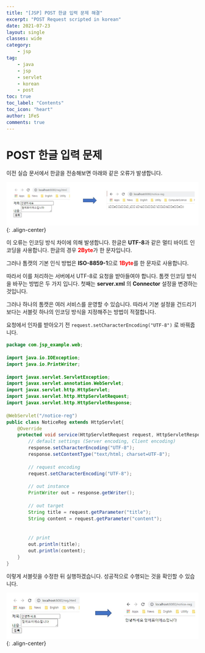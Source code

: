 ```yaml
---
title: "[JSP] POST 한글 입력 문제 해결"
excerpt: "POST Request scripted in korean"
date: 2021-07-23
layout: single
classes: wide
category:
    - jsp
tag:
    - java
    - jsp
    - servlet
	- korean
	- post
toc: true
toc_label: "Contents"
toc_icon: "heart"
author: 1FeS
comments: true
---
```


# POST 한글 입력 문제

이전 실습 문서에서 한글을 전송해보면 아래와 같은 오류가 발생합니다.

![korean](/_img/2021-07-23/korean.jpg){: .align-center}

이 오류는 인코딩 방식 차이에 의해 발생합니다. 한글은 **UTF-8**과 같은 멀티 바이트 인코딩을 사용합니다. 한글의 경우 <span style="color: red; font-weight: bold">2Byte</span>가 한 문자입니다.

그러나 톰캣의 기본 인식 방법은 **ISO-8859-1**으로 <span style="color: red; font-weight: bold">1Byte</span>를 한 문자로 사용합니다.

따라서 이를 처리하는 서버에서 UTF-8로 요청을 받아들여야 합니다. 톰캣 인코딩 방식을 바꾸는 방법은 두 가지 입니다. 첫째는 **server.xml** 의 **Connector** 설정을 변경하는 것입니다.

그러나 하나의 톰캣은 여러 서비스를 운영할 수 있습니다. 따라서 기본 설정을 건드리기 보다는 서블릿 하나의 인코딩 방식을 지정해주는 방법이 적절합니다.

요청에서 인자를 받아오기 전 `request.setCharacterEncoding("UTF-8")` 로 바꿔줍니다.

```java
package com.jsp_example.web;

import java.io.IOException;
import java.io.PrintWriter;

import javax.servlet.ServletException;
import javax.servlet.annotation.WebServlet;
import javax.servlet.http.HttpServlet;
import javax.servlet.http.HttpServletRequest;
import javax.servlet.http.HttpServletResponse;

@WebServlet("/notice-reg")
public class NoticeReg extends HttpServlet{
	@Override
	protected void service(HttpServletRequest request, HttpServletResponse response) throws ServletException, IOException {
		// default settings (Server encoding, Client encoding)
		response.setCharacterEncoding("UTF-8");
		response.setContentType("text/html; charset=UTF-8");
		
		// request encoding
		request.setCharacterEncoding("UTF-8");
		
		// out instance
		PrintWriter out = response.getWriter();
		
		// out target
		String title = request.getParameter("title");
		String content = request.getParameter("content");
		
		
		// print
		out.println(title);
		out.println(content);
	}
}
```

이렇게 서블릿을 수정한 뒤 실행하겠습니다. 성공적으로 수행되는 것을 확인할 수 있습니다.

![korean](/_img/2021-07-23/korean_success.jpg){: .align-center}

